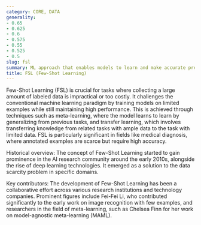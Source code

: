 ```yaml
---
category: CORE, DATA
generality:
- 0.65
- 0.625
- 0.6
- 0.575
- 0.55
- 0.525
- 0.5
slug: fsl
summary: ML approach that enables models to learn and make accurate predictions from a very small dataset.
title: FSL (Few-Shot Learning)
---
```


Few-Shot Learning (FSL) is crucial for tasks where collecting a large amount of labeled data is impractical or too costly. It challenges the conventional machine learning paradigm by training models on limited examples while still maintaining high performance. This is achieved through techniques such as meta-learning, where the model learns to learn by generalizing from previous tasks, and transfer learning, which involves transferring knowledge from related tasks with ample data to the task with limited data. FSL is particularly significant in fields like medical diagnosis, where annotated examples are scarce but require high accuracy.

Historical overview: The concept of Few-Shot Learning started to gain prominence in the AI research community around the early 2010s, alongside the rise of deep learning technologies. It emerged as a solution to the data scarcity problem in specific domains.

Key contributors: The development of Few-Shot Learning has been a collaborative effort across various research institutions and technology companies. Prominent figures include Fei-Fei Li, who contributed significantly to the early work on image recognition with few examples, and researchers in the field of meta-learning, such as Chelsea Finn for her work on model-agnostic meta-learning (MAML).